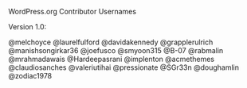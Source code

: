 WordPress.org Contributor Usernames

Version 1.0:

@melchoyce
@laurelfulford
@davidakennedy
@grapplerulrich
@manishsongirkar36
@joefusco
@smyoon315
@B-07
@rabmalin
@mrahmadawais
@Hardeepasrani
@implenton
@acmethemes
@claudiosanches
@valeriutihai
@pressionate
@SGr33n
@doughamlin
@zodiac1978
